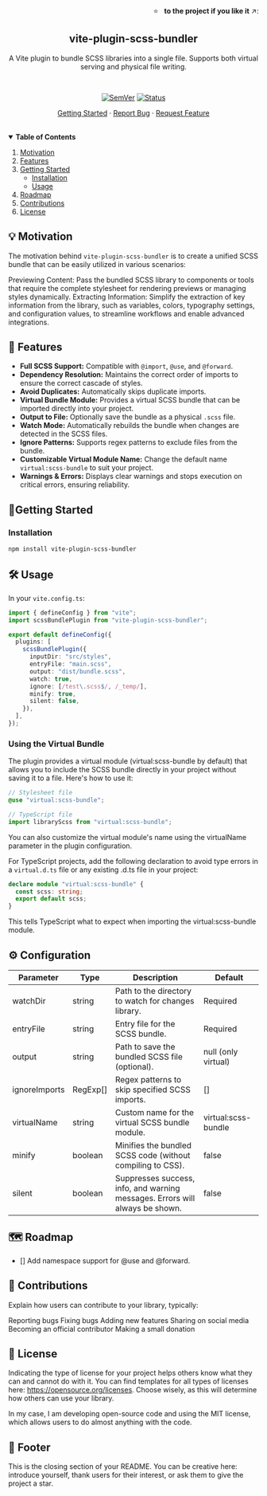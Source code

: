 <!-- PROJECT HEADER -->
<br />
<p align="right">
  ⭐ &nbsp;&nbsp;<strong>to the project if you like it</strong> ↗️:
</p>

<p align="center">
  <h2 align="center">vite-plugin-scss-bundler</h2>
  <div align="center">A Vite plugin to bundle SCSS libraries into a single file. Supports both virtual serving and physical file writing.</div>
</p>

<br/>

<div align="center">

[![SemVer](https://img.shields.io/npm/v/vite-plugin-scss-bundler)]()
[![Status](https://img.shields.io/badge/status-active-success.svg)]()

</div>

<p align="center">
  <a href="#getting-started">Getting Started</a>
  ·
  <a href="https://github.com/fvena/vite-plugin-scss-bundler/issues">Report Bug</a>
  ·
  <a href="https://github.com/fvena/vite-plugin-scss-bundler/issues">Request Feature</a>
</p>

<br/>

<details open="false">
  <summary><strong>Table of Contents</strong></summary>
  <ol>
    <li>
      <a href="#motivation">Motivation</a>
    </li>
    <li>
      <a href="#features">Features</a>
    </li>
    <li>
      <a href="#getting-started">Getting Started</a>
      <ul>
        <li><a href="#installation">Installation</a></li>
        <li><a href="#usage">Usage</a></li>
      </ul>
    </li>
    <li><a href="#roadmap">Roadmap</a></li>
    <li><a href="#contributions">Contributions</a></li>
    <li><a href="#license">License</a></li>
  </ol>
</details>

## 💡 Motivation

The motivation behind `vite-plugin-scss-bundler` is to create a unified SCSS bundle that can be easily utilized in various scenarios:

Previewing Content: Pass the bundled SCSS library to components or tools that require the complete stylesheet for rendering previews or managing styles dynamically.
Extracting Information: Simplify the extraction of key information from the library, such as variables, colors, typography settings, and configuration values, to streamline workflows and enable advanced integrations.

## 🌟 Features

- **Full SCSS Support:** Compatible with `@import`, `@use`, and `@forward`.
- **Dependency Resolution:** Maintains the correct order of imports to ensure the correct cascade of styles.
- **Avoid Duplicates:** Automatically skips duplicate imports.
- **Virtual Bundle Module:** Provides a virtual SCSS bundle that can be imported directly into your project.
- **Output to File:** Optionally save the bundle as a physical `.scss` file.
- **Watch Mode:** Automatically rebuilds the bundle when changes are detected in the SCSS files.
- **Ignore Patterns:** Supports regex patterns to exclude files from the bundle.
- **Customizable Virtual Module Name:** Change the default name `virtual:scss-bundle` to suit your project.
- **Warnings & Errors:** Displays clear warnings and stops execution on critical errors, ensuring reliability.

## 🚀Getting Started

### Installation

```sh
npm install vite-plugin-scss-bundler
```

## 🛠️ Usage

In your `vite.config.ts`:

```ts
import { defineConfig } from "vite";
import scssBundlePlugin from "vite-plugin-scss-bundler";

export default defineConfig({
  plugins: [
    scssBundlePlugin({
      inputDir: "src/styles",
      entryFile: "main.scss",
      output: "dist/bundle.scss",
      watch: true,
      ignore: [/test\.scss$/, /_temp/],
      minify: true,
      silent: false,
    }),
  ],
});
```

### Using the Virtual Bundle

The plugin provides a virtual module (virtual:scss-bundle by default) that allows you to include the SCSS bundle directly in your project without saving it to a file. Here's how to use it:

```scss
// Stylesheet file
@use "virtual:scss-bundle";
```

```ts
// TypeScript file
import libraryScss from "virtual:scss-bundle";
```

You can also customize the virtual module's name using the virtualName parameter in the plugin configuration.

For TypeScript projects, add the following declaration to avoid type errors in a `virtual.d.ts` file or any existing .d.ts file in your project:

```ts
declare module "virtual:scss-bundle" {
  const scss: string;
  export default scss;
}
```

This tells TypeScript what to expect when importing the virtual:scss-bundle module.

## ⚙️ Configuration

| Parameter     | Type     | Description                                                                  | Default             |
| ------------- | -------- | ---------------------------------------------------------------------------- | ------------------- |
| watchDir      | string   | Path to the directory to watch for changes library.                          | Required            |
| entryFile     | string   | Entry file for the SCSS bundle.                                              | Required            |
| output        | string   | Path to save the bundled SCSS file (optional).                               | null (only virtual) |
| ignoreImports | RegExp[] | Regex patterns to skip specified SCSS imports.                               | []                  |
| virtualName   | string   | Custom name for the virtual SCSS bundle module.                              | virtual:scss-bundle |
| minify        | boolean  | Minifies the bundled SCSS code (without compiling to CSS).                   | false               |
| silent        | boolean  | Suppresses success, info, and warning messages. Errors will always be shown. | false               |

## 🗺️ Roadmap

- [] Add namespace support for @use and @forward.

## 🤝 Contributions

Explain how users can contribute to your library, typically:

Reporting bugs
Fixing bugs
Adding new features
Sharing on social media
Becoming an official contributor
Making a small donation

## 📜 License

Indicating the type of license for your project helps others know what they can and cannot do with it. You can find templates for all types of licenses here: <https://opensource.org/licenses>. Choose wisely, as this will determine how others can use your library.

In my case, I am developing open-source code and using the MIT license, which allows users to do almost anything with the code.

## 🙌 Footer

This is the closing section of your README. You can be creative here: introduce yourself, thank users for their interest, or ask them to give the project a star.
